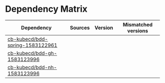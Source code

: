 # Dependency Matrix

Dependency | Sources | Version | Mismatched versions
---------- | ------- | ------- | -------------------
[cb-kubecd/bdd-spring-1583122961](https://github.com/cb-kubecd/bdd-spring-1583122961.git) |  | []() | 
[cb-kubecd/bdd-gh-1583123996](https://github.com/cb-kubecd/bdd-gh-1583123996.git) |  | []() | 
[cb-kubecd/bdd-nh-1583123996](https://github.com/cb-kubecd/bdd-nh-1583123996.git) |  | []() | 
